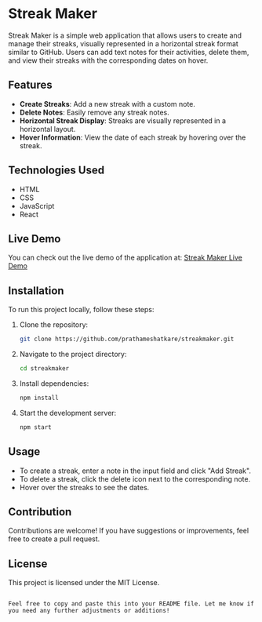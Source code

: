 
# Streak Maker

Streak Maker is a simple web application that allows users to create and manage their streaks, visually represented in a horizontal streak format similar to GitHub. Users can add text notes for their activities, delete them, and view their streaks with the corresponding dates on hover.

## Features

- **Create Streaks**: Add a new streak with a custom note.
- **Delete Notes**: Easily remove any streak notes.
- **Horizontal Streak Display**: Streaks are visually represented in a horizontal layout.
- **Hover Information**: View the date of each streak by hovering over the streak.

## Technologies Used

- HTML
- CSS
- JavaScript
- React

## Live Demo

You can check out the live demo of the application at: [Streak Maker Live Demo](https://prathameshatkare.github.io/streakmaker/)

## Installation

To run this project locally, follow these steps:

1. Clone the repository:
   ```bash
   git clone https://github.com/prathameshatkare/streakmaker.git
   ```
2. Navigate to the project directory:
   ```bash
   cd streakmaker
   ```
3. Install dependencies:
   ```bash
   npm install
   ```
4. Start the development server:
   ```bash
   npm start
   ```

## Usage

- To create a streak, enter a note in the input field and click "Add Streak".
- To delete a streak, click the delete icon next to the corresponding note.
- Hover over the streaks to see the dates.

## Contribution

Contributions are welcome! If you have suggestions or improvements, feel free to create a pull request.

## License

This project is licensed under the MIT License.
```

Feel free to copy and paste this into your README file. Let me know if you need any further adjustments or additions!
